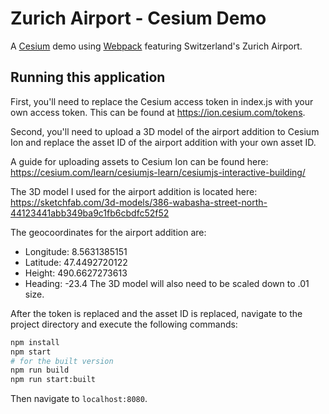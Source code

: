 # Zurich Airport - Cesium Demo

A [Cesium](https://cesium.com) demo using [Webpack](https://webpack.js.org/) featuring Switzerland's Zurich Airport.

## Running this application

First, you'll need to replace the Cesium access token in index.js with your own access token. This can be found at https://ion.cesium.com/tokens.

Second, you'll need to upload a 3D model of the airport addition to Cesium Ion and replace the asset ID of the airport addition with your own asset ID.

A guide for uploading assets to Cesium Ion can be found here: https://cesium.com/learn/cesiumjs-learn/cesiumjs-interactive-building/

The 3D model I used for the airport addition is located here: https://sketchfab.com/3d-models/386-wabasha-street-north-44123441abb349ba9c1fb6cbdfc52f52

The geocoordinates for the airport addition are: 
* Longitude: 8.5631385151
* Latitude: 47.4492720122
* Height: 490.6627273613
* Heading: -23.4
The 3D model will also need to be scaled down to .01 size.

After the token is replaced and the asset ID is replaced, navigate to the project directory and execute the following commands:
```sh
npm install
npm start
# for the built version
npm run build
npm run start:built
```
Then navigate to `localhost:8080`.
